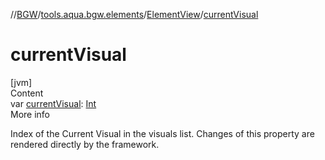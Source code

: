 //[BGW](../../../index.md)/[tools.aqua.bgw.elements](../index.md)/[ElementView](index.md)/[currentVisual](current-visual.md)



# currentVisual  
[jvm]  
Content  
var [currentVisual](current-visual.md): [Int](https://kotlinlang.org/api/latest/jvm/stdlib/kotlin/-int/index.html)  
More info  


Index of the Current Visual in the visuals list. Changes of this property are rendered directly by the framework.

  



